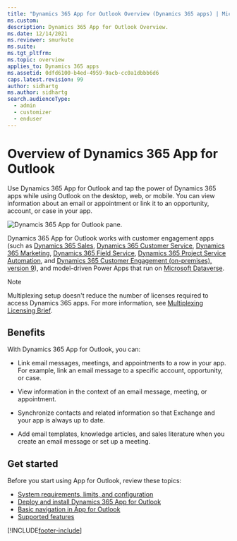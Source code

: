 ```yaml
---
title: "Dynamics 365 App for Outlook Overview (Dynamics 365 apps) | MicrosoftDocs"
ms.custom: 
description: Dynamics 365 App for Outlook Overview.
ms.date: 12/14/2021
ms.reviewer: smurkute
ms.suite: 
ms.tgt_pltfrm: 
ms.topic: overview
applies_to: Dynamics 365 apps
ms.assetid: 0dfd6100-b4ed-4959-9acb-cc0a1dbbb6d6
caps.latest.revision: 99
author: sidhartg
ms.author: sidhartg
search.audienceType: 
  - admin
  - customizer
  - enduser
---
```

# Overview of Dynamics 365 App for Outlook

Use Dynamics 365 App for Outlook and tap the power of Dynamics 365 apps while using Outlook on the desktop, web, or mobile. You can view information about an email or appointment or link it to an opportunity, account, or case in your app.



![Dynamcis 365 App for Outlook pane.](media/overview-app-for-outlook.png)


Dynamics 365 App for Outlook works with customer engagement apps (such as [Dynamics 365 Sales](./../sales-professional/help-hub.md), [Dynamics 365 Customer Service](./../customer-service/help-hub.md), [Dynamics 365 Marketing](./../marketing/help-hub.yml), [Dynamics 365 Field Service](../field-service/overview.md), [Dynamics 365 Project Service Automation](/dynamics365/project-operations/psa/overview), and [Dynamics 365 Customer Engagement (on-premises), version 9](../customerengagement/on-premises/overview.md)), and model-driven Power Apps that run on [Microsoft Dataverse](/powerapps/maker/common-data-service/data-platform-intro).

> [!NOTE]
> Multiplexing setup doesn't reduce the number of licenses required to access Dynamics 365 apps. For more information, see [Multiplexing Licensing Brief](https://download.microsoft.com/download/3/D/4/3D42BDC2-6725-4B29-B75A-A5B04179958B/Licensing_Brief_PLT_Multiplexing.pdf).


## Benefits

With Dynamics 365 App for Outlook, you can:

- Link email messages, meetings, and appointments to a row in your app. For example, link an email message to a specific account, opportunity, or case. 

- View information in the context of an email message, meeting, or appointment. 

- Synchronize contacts and related information so that Exchange and your app is always up to date.

- Add email templates, knowledge articles, and sales literature when you create an email message or set up a meeting.  
  

## Get started

Before you start using App for Outlook, review these topics:

- [System requirements, limits, and configuration](support-info-deployment.md)
- [Deploy and install Dynamics 365 App for Outlook](deploy-dynamics-365-app-for-outlook.md)
- [Basic navigation in App for Outlook](user/basic-navigation.md)
- [Supported features](user/support-matrix.md)




[!INCLUDE[footer-include](../includes/footer-banner.md)]
